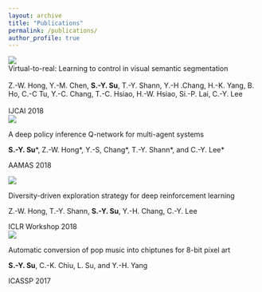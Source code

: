 ```yaml
---
layout: archive
title: "Publications"
permalink: /publications/
author_profile: true
---
```

<div class="pub-container">
    <div class="pub-thumb"><img src="https://lemonatsu.github.io/images/bio-photo.jpg"></div>
    <div class="pub-content">
        <div class="pub-title">Virtual-to-real: Learning to control in visual semantic segmentation</div></br>
        <div class="pub-author">Z.-W. Hong, Y.-M. Chen, <b>S.-Y. Su</b>, T.-Y. Shann, Y.-H .Chang, H.-K. Yang, B. Ho, C.-C Tu, Y.-C. Chang, T.-C. Hsiao, H.-W. Hsiao, Si.-P. Lai, C.-Y. Lee</div></br>
        <div class="pub-conf">IJCAI 2018</div>
    </div>
</div>
<div class="pub-container">
    <div class="pub-thumb"><img src="https://lemonatsu.github.io/images/bio-photo.jpg"></div>
    <div class="pub-content">
        <p class="pub-title">A deep policy inference Q-network for multi-agent systems</p>
        <p class="pub-author"><b>S.-Y. Su</b>*, Z.-W. Hong*, Y.-S, Chang*, T.-Y. Shann*, and C.-Y. Lee*</p>
        <p class="pub-conf">AAMAS 2018</p>
    </div>
</div>
<div class="pub-container">
    <div class="pub-thumb"><img src="https://lemonatsu.github.io/images/bio-photo.jpg"></div>
    <div class="pub-content">
            <p class="pub-title">Diversity-driven exploration strategy for deep reinforcement learning</p>
            <p class="pub-author">Z.-W. Hong, T.-Y. Shann, <b>S.-Y. Su</b>, Y.-H. Chang, C.-Y. Lee</p>
            <a class="pub-conf">ICLR Workshop 2018</a>
    </div>
</div>
<div class="pub-container">
    <div class="pub-thumb"><img src="https://lemonatsu.github.io/images/bio-photo.jpg"></div>
    <div class="pub-content">
        <p class="pub-title">Automatic conversion of pop music into chiptunes for 8-bit pixel art</p>
        <p class="pub-author"><b>S.-Y. Su</b>, C.-K. Chiu, L. Su, and Y.-H. Yang</p>
        <p class="pub-conf">ICASSP 2017</p>
    </div>
</div>
